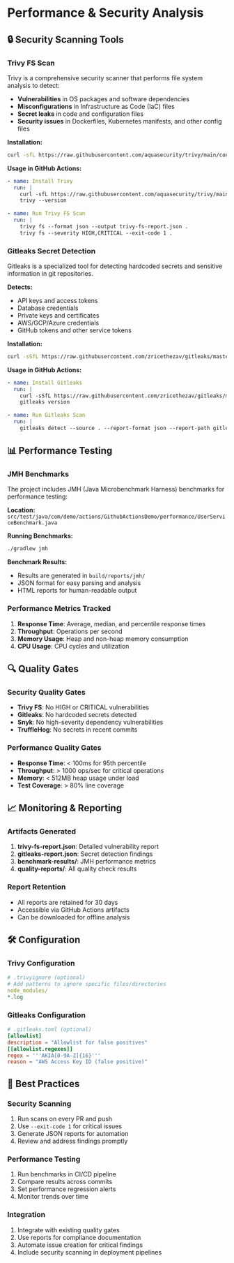# Performance & Security Analysis

## 🔒 **Security Scanning Tools**

### **Trivy FS Scan**
Trivy is a comprehensive security scanner that performs file system analysis to detect:
- **Vulnerabilities** in OS packages and software dependencies
- **Misconfigurations** in Infrastructure as Code (IaC) files
- **Secret leaks** in code and configuration files
- **Security issues** in Dockerfiles, Kubernetes manifests, and other config files

**Installation:**
```bash
curl -sfL https://raw.githubusercontent.com/aquasecurity/trivy/main/contrib/install.sh | sh -s -- -b /usr/local/bin v0.48.0
```

**Usage in GitHub Actions:**
```yaml
- name: Install Trivy
  run: |
    curl -sfL https://raw.githubusercontent.com/aquasecurity/trivy/main/contrib/install.sh | sh -s -- -b /usr/local/bin v0.48.0
    trivy --version
    
- name: Run Trivy FS Scan
  run: |
    trivy fs --format json --output trivy-fs-report.json .
    trivy fs --severity HIGH,CRITICAL --exit-code 1 .
```

### **Gitleaks Secret Detection**
Gitleaks is a specialized tool for detecting hardcoded secrets and sensitive information in git repositories.

**Detects:**
- API keys and access tokens
- Database credentials
- Private keys and certificates
- AWS/GCP/Azure credentials
- GitHub tokens and other service tokens

**Installation:**
```bash
curl -sSfL https://raw.githubusercontent.com/zricethezav/gitleaks/master/install.sh | sh -s -- -b /usr/local/bin v8.18.0
```

**Usage in GitHub Actions:**
```yaml
- name: Install Gitleaks
  run: |
    curl -sSfL https://raw.githubusercontent.com/zricethezav/gitleaks/master/install.sh | sh -s -- -b /usr/local/bin v8.18.0
    gitleaks version
    
- name: Run Gitleaks Scan
  run: |
    gitleaks detect --source . --report-format json --report-path gitleaks-report.json --exit-code 0
```

## 📊 **Performance Testing**

### **JMH Benchmarks**
The project includes JMH (Java Microbenchmark Harness) benchmarks for performance testing:

**Location:** `src/test/java/com/demo/actions/GithubActionsDemo/performance/UserServiceBenchmark.java`

**Running Benchmarks:**
```bash
./gradlew jmh
```

**Benchmark Results:**
- Results are generated in `build/reports/jmh/`
- JSON format for easy parsing and analysis
- HTML reports for human-readable output

### **Performance Metrics Tracked**
1. **Response Time**: Average, median, and percentile response times
2. **Throughput**: Operations per second
3. **Memory Usage**: Heap and non-heap memory consumption
4. **CPU Usage**: CPU cycles and utilization

## 🔍 **Quality Gates**

### **Security Quality Gates**
- **Trivy FS**: No HIGH or CRITICAL vulnerabilities
- **Gitleaks**: No hardcoded secrets detected
- **Snyk**: No high-severity dependency vulnerabilities
- **TruffleHog**: No secrets in recent commits

### **Performance Quality Gates**
- **Response Time**: < 100ms for 95th percentile
- **Throughput**: > 1000 ops/sec for critical operations
- **Memory**: < 512MB heap usage under load
- **Test Coverage**: > 80% line coverage

## 📈 **Monitoring & Reporting**

### **Artifacts Generated**
1. **trivy-fs-report.json**: Detailed vulnerability report
2. **gitleaks-report.json**: Secret detection findings
3. **benchmark-results/**: JMH performance metrics
4. **quality-reports/**: All quality check results

### **Report Retention**
- All reports are retained for 30 days
- Accessible via GitHub Actions artifacts
- Can be downloaded for offline analysis

## 🛠️ **Configuration**

### **Trivy Configuration**
```yaml
# .trivyignore (optional)
# Add patterns to ignore specific files/directories
node_modules/
*.log
```

### **Gitleaks Configuration**
```toml
# .gitleaks.toml (optional)
[allowlist]
description = "Allowlist for false positives"
[[allowlist.regexes]]
regex = '''AKIA[0-9A-Z]{16}'''
reason = "AWS Access Key ID (false positive)"
```

## 🚀 **Best Practices**

### **Security Scanning**
1. Run scans on every PR and push
2. Use `--exit-code 1` for critical issues
3. Generate JSON reports for automation
4. Review and address findings promptly

### **Performance Testing**
1. Run benchmarks in CI/CD pipeline
2. Compare results across commits
3. Set performance regression alerts
4. Monitor trends over time

### **Integration**
1. Integrate with existing quality gates
2. Use reports for compliance documentation
3. Automate issue creation for critical findings
4. Include security scanning in deployment pipelines
